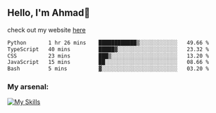 
## Hello, I'm Ahmad👋

check out my website [here](https://ahmadalwi.com/)

<!--START_SECTION:waka-->

```txt
Python       1 hr 26 mins    ████████████▒░░░░░░░░░░░░   49.66 %
TypeScript   40 mins         █████▓░░░░░░░░░░░░░░░░░░░   23.32 %
CSS          23 mins         ███▒░░░░░░░░░░░░░░░░░░░░░   13.20 %
JavaScript   15 mins         ██░░░░░░░░░░░░░░░░░░░░░░░   08.66 %
Bash         5 mins          ▓░░░░░░░░░░░░░░░░░░░░░░░░   03.20 %
```

<!--END_SECTION:waka-->

### My arsenal:

[![My Skills](https://skillicons.dev/icons?i=js,ts,py,go,react,nextjs,svelte,nodejs,django,tailwind,html,css,sass,firebase,mongodb,postgres,mysql,redis,git,github,docker,vscode,figma,godot)](https://skillicons.dev)
